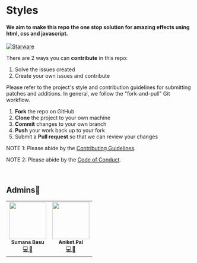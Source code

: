 # Styles
<h4>We aim to make this repo the one stop solution for amazing effects using html, css and javascript.</h4>

[![Starware](https://img.shields.io/badge/Starware-⭐-black?labelColor=f9b00d)](https://github.com/zepfietje/starware)
<!-- ALL-CONTRIBUTORS-BADGE:START - Do not remove or modify this section -->


There are 2 ways you can **contribute** in this repo:
1. Solve the issues created 
2. Create your own issues and contribute



Please refer to the project's style and contribution guidelines for submitting patches and additions. In general, we follow the "fork-and-pull" Git workflow.

 1. **Fork** the repo on GitHub
 2. **Clone** the project to your own machine
 3. **Commit** changes to your own branch
 4. **Push** your work back up to your fork
 5. Submit a **Pull request** so that we can review your changes

NOTE 1: Please abide by the [Contributing Guidelines](https://github.com/Webwiznitr/MilkERP/blob/master/CONTRIBUTING.md).

NOTE 2: Please abide by the [Code of Conduct](https://github.com/Webwiznitr/MilkERP/blob/master/CODE_OF_CONDUCT.md).

<br>

## Admins💖
<table>
  <tr>
    <td align="center"><a href="http://aliferous.xyz/"><img src="https://avatars1.githubusercontent.com/u/63084088?s=400&u=bafdb12ae1a5a624a7a37334efab80a8292cca8e&v=4" width="100px;" alt=""/><br /><sub><b>Sumana Basu</b></sub></a><br /><a href="https://github.com/Webwiznitr/MilkERP/commits?author=sumana2001" title="Documentation">💻📖</a></td>
    <td align="center"><a href="http://aliferous.xyz/"><img src="https://avatars2.githubusercontent.com/u/67703407?v=4" width="100px;" alt=""/><br /><sub><b>Aniket Pal</b></sub></a><br /><a href="https://github.com/Webwiznitr/MilkERP/commits?author=Aniket762" title="Code">💻📖</a></td>
  </tr>
</table>

